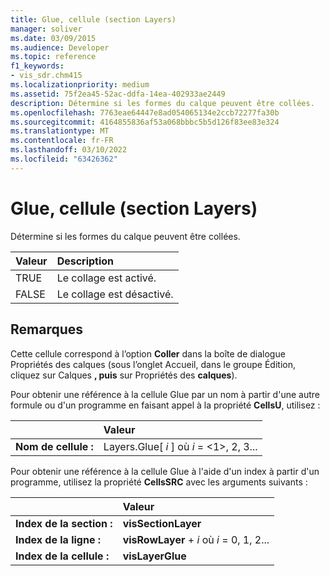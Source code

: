 ```yaml
---
title: Glue, cellule (section Layers)
manager: soliver
ms.date: 03/09/2015
ms.audience: Developer
ms.topic: reference
f1_keywords:
- vis_sdr.chm415
ms.localizationpriority: medium
ms.assetid: 75f2ea45-52ac-ddfa-14ea-402933ae2449
description: Détermine si les formes du calque peuvent être collées.
ms.openlocfilehash: 7763eae64447e8ad054065134e2ccb72277fa30b
ms.sourcegitcommit: 4164855836af53a068bbbc5b5d126f83ee83e324
ms.translationtype: MT
ms.contentlocale: fr-FR
ms.lasthandoff: 03/10/2022
ms.locfileid: "63426362"
---
```

# <a name="glue-cell-layers-section"></a>Glue, cellule (section Layers)

Détermine si les formes du calque peuvent être collées.
  
|**Valeur**|**Description**|
|:-----|:-----|
|TRUE  <br/> |Le collage est activé. |
|FALSE  <br/> |Le collage est désactivé. |
   
## <a name="remarks"></a>Remarques

Cette cellule correspond à  l’option **Coller** dans la  boîte de dialogue Propriétés des calques (sous l’onglet Accueil, dans le groupe Édition, cliquez sur Calques **, puis** sur Propriétés des **calques**). 
  
Pour obtenir une référence à la cellule Glue par un nom à partir d'une autre formule ou d'un programme en faisant appel à la propriété **CellsU**, utilisez : 
  
||Valeur |
|:-----|:-----|
|**Nom de cellule :**  <br/> |Layers.Glue[  *i*  ] où  *i*  = <1>, 2, 3... |
   
Pour obtenir une référence à la cellule Glue à l'aide d'un index à partir d'un programme, utilisez la propriété **CellsSRC** avec les arguments suivants : 
  
||Valeur |
|:-----|:-----|
|**Index de la section :**  <br/> |**visSectionLayer** <br/> |
|**Index de la ligne :**  <br/> |**visRowLayer** +   *i* où *i* = 0, 1, 2... |
|**Index de la cellule :**  <br/> |**visLayerGlue** <br/> |
   

